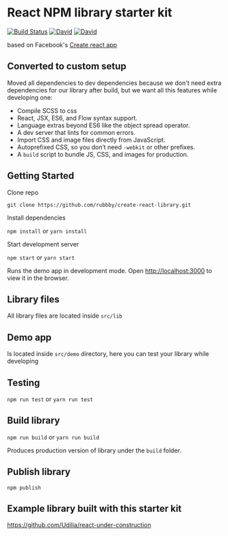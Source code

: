 # React NPM library starter kit

[![Build Status](https://travis-ci.org/Rubbby/create-react-library.svg?branch=master)](https://travis-ci.org/Rubbby/create-react-library)
[![David](https://img.shields.io/david/Rubbby/create-react-library.svg)]()
[![David](https://img.shields.io/david/dev/Rubbby/create-react-library.svg)]()

based on Facebook's <a href="https://github.com/facebookincubator/create-react-app" target="_blank">Create react app</a>

## Converted to custom setup

Moved all dependencies to dev dependencies because we don't need extra dependencies for our library after build, but we want all this features while developing one: 

* Compile SCSS to css
* React, JSX, ES6, and Flow syntax support.
* Language extras beyond ES6 like the object spread operator.
* A dev server that lints for common errors.
* Import CSS and image files directly from JavaScript.
* Autoprefixed CSS, so you don’t need `-webkit` or other prefixes.
* A `build` script to bundle JS, CSS, and images for production.

## Getting Started

Clone repo

````
git clone https://github.com/rubbby/create-react-library.git
````

Install dependencies

`npm install` or `yarn install`

Start development server

`npm start` or `yarn start`

Runs the demo app in development mode.
Open [http://localhost:3000](http://localhost:3000) to view it in the browser.

## Library files

All library files are located inside `src/lib`  

## Demo app

Is located inside `src/demo` directory, here you can test your library while developing

## Testing

`npm run test` or `yarn run test`

## Build library

`npm run build` or `yarn run build`

Produces production version of library under the `build` folder.

## Publish library

`npm publish`

## Example library built with this starter kit

https://github.com/Udilia/react-under-construction
